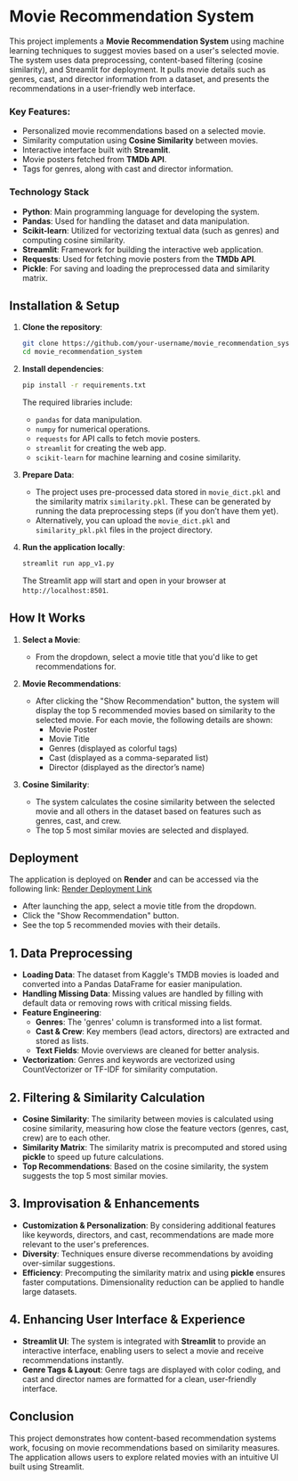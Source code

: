 # Movie Recommendation System

This project implements a **Movie Recommendation System** using machine learning techniques to suggest movies based on a user's selected movie. The system uses data preprocessing, content-based filtering (cosine similarity), and Streamlit for deployment. It pulls movie details such as genres, cast, and director information from a dataset, and presents the recommendations in a user-friendly web interface.


### Key Features:
- Personalized movie recommendations based on a selected movie.
- Similarity computation using **Cosine Similarity** between movies.
- Interactive interface built with **Streamlit**.
- Movie posters fetched from **TMDb API**.
- Tags for genres, along with cast and director information.

### Technology Stack

- **Python**: Main programming language for developing the system.
- **Pandas**: Used for handling the dataset and data manipulation.
- **Scikit-learn**: Utilized for vectorizing textual data (such as genres) and computing cosine similarity.
- **Streamlit**: Framework for building the interactive web application.
- **Requests**: Used for fetching movie posters from the **TMDb API**.
- **Pickle**: For saving and loading the preprocessed data and similarity matrix.

## Installation & Setup

1. **Clone the repository**:
    ```bash
    git clone https://github.com/your-username/movie_recommendation_system.git
    cd movie_recommendation_system
    ```

2. **Install dependencies**:
    ```bash
    pip install -r requirements.txt
    ```

    The required libraries include:
    - `pandas` for data manipulation.
    - `numpy` for numerical operations.
    - `requests` for API calls to fetch movie posters.
    - `streamlit` for creating the web app.
    - `scikit-learn` for machine learning and cosine similarity.

3. **Prepare Data**:
    - The project uses pre-processed data stored in `movie_dict.pkl` and the similarity matrix `similarity.pkl`. These can be generated by running the data preprocessing steps (if you don’t have them yet).
    - Alternatively, you can upload the `movie_dict.pkl` and `similarity_pkl.pkl` files in the project directory.

4. **Run the application locally**:
    ```bash
    streamlit run app_v1.py
    ```

    The Streamlit app will start and open in your browser at `http://localhost:8501`.

## How It Works

1. **Select a Movie**:
   - From the dropdown, select a movie title that you'd like to get recommendations for.

2. **Movie Recommendations**:
   - After clicking the "Show Recommendation" button, the system will display the top 5 recommended movies based on similarity to the selected movie. For each movie, the following details are shown:
     - Movie Poster
     - Movie Title
     - Genres (displayed as colorful tags)
     - Cast (displayed as a comma-separated list)
     - Director (displayed as the director’s name)

3. **Cosine Similarity**:
   - The system calculates the cosine similarity between the selected movie and all others in the dataset based on features such as genres, cast, and crew.
   - The top 5 most similar movies are selected and displayed.


## Deployment

The application is deployed on **Render** and can be accessed via the following link:
[Render Deployment Link]([https://your-app-name.onrender.com](https://project-6zdx.onrender.com/)) 

- After launching the app, select a movie title from the dropdown.
- Click the "Show Recommendation" button.
- See the top 5 recommended movies with their details.


## 1. Data Preprocessing
- **Loading Data**: The dataset from Kaggle's TMDB movies is loaded and converted into a Pandas DataFrame for easier manipulation.
- **Handling Missing Data**: Missing values are handled by filling with default data or removing rows with critical missing fields.
- **Feature Engineering**:
  - **Genres**: The 'genres' column is transformed into a list format.
  - **Cast & Crew**: Key members (lead actors, directors) are extracted and stored as lists.
  - **Text Fields**: Movie overviews are cleaned for better analysis.
- **Vectorization**: Genres and keywords are vectorized using CountVectorizer or TF-IDF for similarity computation.

## 2. Filtering & Similarity Calculation
- **Cosine Similarity**: The similarity between movies is calculated using cosine similarity, measuring how close the feature vectors (genres, cast, crew) are to each other.
- **Similarity Matrix**: The similarity matrix is precomputed and stored using **pickle** to speed up future calculations.
- **Top Recommendations**: Based on the cosine similarity, the system suggests the top 5 most similar movies.

## 3. Improvisation & Enhancements
- **Customization & Personalization**: By considering additional features like keywords, directors, and cast, recommendations are made more relevant to the user's preferences.
- **Diversity**: Techniques ensure diverse recommendations by avoiding over-similar suggestions.
- **Efficiency**: Precomputing the similarity matrix and using **pickle** ensures faster computations. Dimensionality reduction can be applied to handle large datasets.

## 4. Enhancing User Interface & Experience
- **Streamlit UI**: The system is integrated with **Streamlit** to provide an interactive interface, enabling users to select a movie and receive recommendations instantly.
- **Genre Tags & Layout**: Genre tags are displayed with color coding, and cast and director names are formatted for a clean, user-friendly interface.
  

## Conclusion

This project demonstrates how content-based recommendation systems work, focusing on movie recommendations based on similarity measures. The application allows users to explore related movies with an intuitive UI built using Streamlit.
